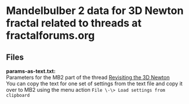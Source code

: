 # Mandelbulber 2 data for 3D Newton fractal related to threads at fractalforums.org

## Files
**params-as-text.txt:**   
  Parameters for the MB2 part of the thread [Revisiting the 3D Newton](https://fractalforums.org/fractal-mathematics-and-new-theories/28/revisiting-the-3d-newton/1026/msg24884#msg24884)   
  You can copy the text for one set of settings from the text file and copy it over to MB2 using the menu action `File \-\> Load settings from clipboard`
